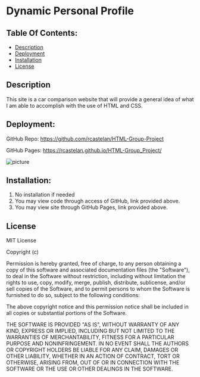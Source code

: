 # Dynamic Personal Profile

## Table Of Contents:
- [Description](#Description)
- [Deployment](#Deployment)
- [Installation](#Installation)
- [License](#License)


## Description

This site is a car comparison website that will provide a general idea of what I am able to accomplish with the use of HTML and CSS. 

## Deployment: 

GitHub Repo: https://github.com/rcastelan/HTML-Group-Project

GitHub Pages: https://rcastelan.github.io/HTML-Group_Project/ 

![picture](./assets/images/1.png)

 
## Installation:
1.  No installation if needed 
2.  You may view code through access of GitHub, link provided above.
3.  You may view site through GitHub Pages, link provided above. 


## License
MIT License

Copyright (c) 

Permission is hereby granted, free of charge, to any person obtaining a copy of this software and associated documentation files (the "Software"), to deal in the Software without restriction, including without limitation the rights to use, copy, modify, merge, publish, distribute, sublicense, and/or sell copies of the Software, and to permit persons to whom the Software is furnished to do so, subject to the following conditions:

The above copyright notice and this permission notice shall be included in all copies or substantial portions of the Software.

THE SOFTWARE IS PROVIDED "AS IS", WITHOUT WARRANTY OF ANY KIND, EXPRESS OR IMPLIED, INCLUDING BUT NOT LIMITED TO THE WARRANTIES OF MERCHANTABILITY, FITNESS FOR A PARTICULAR PURPOSE AND NONINFRINGEMENT. IN NO EVENT SHALL THE AUTHORS OR COPYRIGHT HOLDERS BE LIABLE FOR ANY CLAIM, DAMAGES OR OTHER LIABILITY, WHETHER IN AN ACTION OF CONTRACT, TORT OR OTHERWISE, ARISING FROM, OUT OF OR IN CONNECTION WITH THE SOFTWARE OR THE USE OR OTHER DEALINGS IN THE SOFTWARE.
